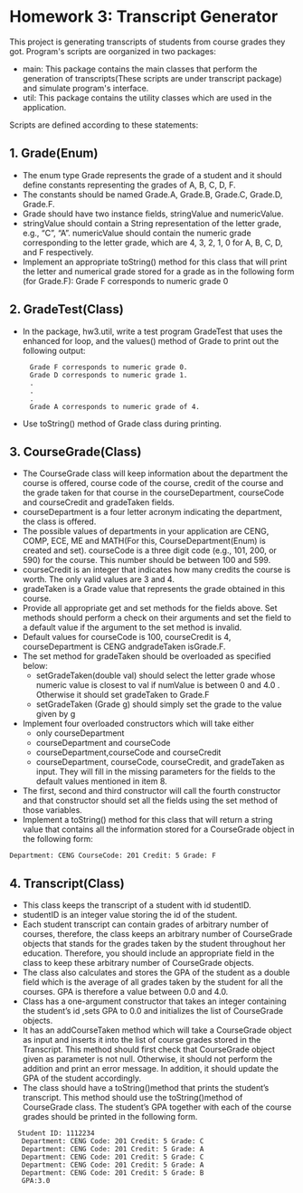 # Homework 3: Transcript Generator 
This project is generating transcripts of students from course grades they got. Program's scripts are oorganized in two packages:
- main: This package contains the main classes that perform the generation of transcripts(These scripts are under transcript package) and simulate program's interface.
- util: This package contains the utility classes which are used in the application.

Scripts are defined according to these statements:

## 1. Grade(Enum)
- The enum type Grade represents the grade of a student and it should define constants representing the grades of A, B, C, D, F.
- The constants should be named Grade.A, Grade.B, Grade.C, Grade.D, Grade.F.
- Grade should have two instance fields, stringValue and numericValue.
- stringValue should contain a String representation of the letter grade, e.g., “C”, “A”.
numericValue should contain the numeric grade corresponding to the letter grade, which
are 4, 3, 2, 1, 0 for A, B, C, D, and F respectively.
- Implement an appropriate toString() method for this class that will print the letter and
numerical grade stored for a grade as in the following form (for Grade.F): Grade F corresponds to numeric grade 0

## 2. GradeTest(Class)
- In the package, hw3.util, write a test program GradeTest that uses the enhanced for loop, and the values() method of Grade to print out the following output:
```
     Grade F corresponds to numeric grade 0.
     Grade D corresponds to numeric grade 1.
     .
     .
     .
     Grade A corresponds to numeric grade of 4.
```
- Use toString() method of Grade class during printing.
  
## 3. CourseGrade(Class)
- The CourseGrade class will keep information about the department the course is offered, course code of the course, credit of the course and the grade taken for that course in the courseDepartment, courseCode and courseCredit and gradeTaken fields.
- courseDepartment is a four letter acronym indicating the department, the class is offered.
- The possible values of departments in your application are CENG, COMP, ECE, ME and MATH(For this, CourseDepartment(Enum) is created and set).
 courseCode is a three digit code (e.g., 101, 200, or 590) for the course. This number should
be between 100 and 599.
- courseCredit is an integer that indicates how many credits the course is worth. The only
valid values are 3 and 4.
- gradeTaken is a Grade value that represents the grade obtained in this course.
- Provide all appropriate get and set methods for the fields above. Set methods should perform a
check on their arguments and set the field to a default value if the argument to the set method
is invalid.
- Default values for courseCode is 100, courseCredit is 4, courseDepartment is CENG
andgradeTaken isGrade.F.
- The set method for gradeTaken should be overloaded as specified below:
  - setGradeTaken(double val) should select the letter grade whose numeric value is closest to val if numValue is between 0 and 4.0 . Otherwise it should set gradeTaken to Grade.F
  - setGradeTaken (Grade g) should simply set the grade to the value given by g
- Implement four overloaded constructors which will take either
  - only courseDepartment
  - courseDepartment and courseCode
  - courseDepartment,courseCode and courseCredit
  - courseDepartment, courseCode, courseCredit, and gradeTaken
  as input. They will fill in the missing parameters for the fields to the default values mentioned in item 8.
- The first, second and third constructor will call the fourth constructor and that constructor should set all the fields using the set method of those variables.
- Implement a toString() method for this class that will return a string value that contains all the information stored for a CourseGrade object in the following form:
```
Department: CENG CourseCode: 201 Credit: 5 Grade: F
```

## 4. Transcript(Class)
- This class keeps the transcript of a student with id studentID.
- studentID is an integer value storing the id of the student. 
- Each student transcript can contain grades of arbitrary number of courses, therefore, the class keeps an arbitrary number of CourseGrade objects that stands for the grades taken by the student throughout her education. Therefore, you should include an appropriate field in the class to keep these arbitrary number of CourseGrade objects.
- The class also calculates and stores the GPA of the student as a double field which is the average of all grades taken by the student for all the courses. GPA is therefore a value between 0.0 and 4.0.
- Class has a one-argument constructor that takes an integer containing the student’s id ,sets GPA to 0.0 and initializes the list of CourseGrade objects.
- It has an addCourseTaken method which will take a CourseGrade object as input and inserts it into the list of course grades stored in the Transcript. This method should first check that CourseGrade object given as parameter is not null. Otherwise, it should not perform the addition and print an error message. In addition, it should update the GPA of the student accordingly.
- The class should have a toString()method that prints the student’s transcript. This method should use the toString()method of CourseGrade class. The student’s GPA together with each of the course grades should be printed in the following form.
```
  Student ID: 1112234
   Department: CENG Code: 201 Credit: 5 Grade: C
   Department: CENG Code: 201 Credit: 5 Grade: A
   Department: CENG Code: 201 Credit: 5 Grade: C
   Department: CENG Code: 201 Credit: 5 Grade: A
   Department: CENG Code: 201 Credit: 5 Grade: B
   GPA:3.0
  ```
